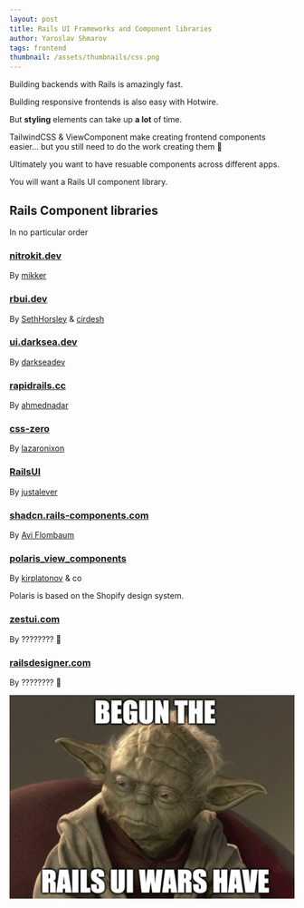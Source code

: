 ```yaml
---
layout: post
title: Rails UI Frameworks and Component libraries
author: Yaroslav Shmarov
tags: frontend
thumbnail: /assets/thumbnails/css.png
---
```


Building backends with Rails is amazingly fast.

Building responsive frontends is also easy with Hotwire.

But **styling** elements can take up **a lot** of time.

TailwindCSS & ViewComponent make creating frontend components easier... but you still need to do the work creating them 💩

Ultimately you want to have resuable components across different apps.

You will want a Rails UI component library.

## Rails Component libraries

In no particular order

### [nitrokit.dev](https://nitrokit.dev/) 

By [mikker](https://x.com/mikker)

### [rbui.dev](https://rbui.dev)

By [SethHorsley](https://x.com/SethHorsley) & [cirdesh](https://x.com/cirdesh)

### [ui.darksea.dev](https://ui.darksea.dev)

By [darkseadev](https://x.com/darkseadev)

### [rapidrails.cc](http://rapidrails.cc)

By [ahmednadar](http://twitter.com/ahmednadar)

### [css-zero](http://github.com/lazaronixon/css-zero)

By [lazaronixon](http://twitter.com/lazaronixon)

### [RailsUI](https://railsui.com)

By [justalever](https://x.com/justalever)

### [shadcn.rails-components.com](https://shadcn.rails-components.com/)

By [Avi Flombaum](https://x.com/aviflombaum)

### [polaris_view_components](https://github.com/baoagency/polaris_view_components)

By [kirplatonov](https://x.com/kirplatonov) & co

Polaris is based on the Shopify design system.

### [zestui.com](https://zestui.com)

By ???????? 🥸

### [railsdesigner.com](https://railsdesigner.com)

By ???????? 🥸

![yoda ui wars](/assets/images/rails-ui-wars.png)

